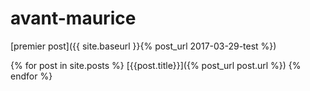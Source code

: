 # avant-maurice


[premier post]({{ site.baseurl }}{% post_url 2017-03-29-test %})

 {% for post in site.posts %}
 [{{post.title}}]({% post_url post.url %})
  {% endfor %}
